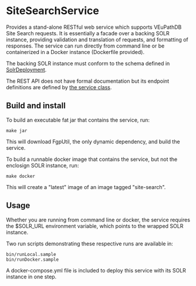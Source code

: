 # SiteSearchService
Provides a stand-alone RESTful web service which supports VEuPathDB Site Search requests.  It is essentially a facade over a backing SOLR instance, providing validation and translation of requests, and formatting of responses.  The service can run directly from command line or be containerized in a Docker instance (Dockerfile provided).

The backing SOLR instance must conform to the schema defined in [SolrDeployment](https://github.com/VEuPathDB/SolrDeployment/tree/master/configsets/site-search/conf).

The REST API does not have formal documentation but its endpoint definitions are defined by [the service class](Service/src/main/java/org/gusdb/sitesearch/service/Service.java).

## Build and install
To build an executable fat jar that contains the service, run:
```
make jar
```
This will download FgpUtil, the only dynamic dependency, and build the service.

To build a runnable docker image that contains the service, but not the enclosign SOLR instance, run:
```
make docker
```
This will create a "latest" image of an image tagged "site-search".

## Usage
Whether you are running from command line or docker, the service requires the $SOLR_URL environment variable, which points to the wrapped SOLR instance.

Two run scripts demonstrating these respective runs are available in:
```
bin/runLocal.sample
bin/runDocker.sample
```
A docker-compose.yml file is included to deploy this service with its SOLR instance in one step.

